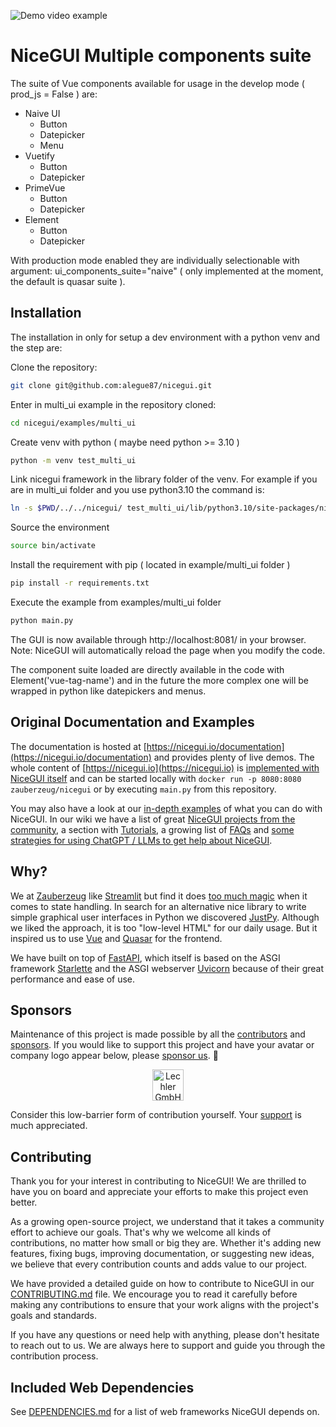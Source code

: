 

![Demo video example](https://i.giphy.com/media/v1.Y2lkPTc5MGI3NjExM3A2NmI4bGZrY3RvenpsZjI0ZTQ3bXh5ZW96NWJpOWV2dzU3c2VydCZlcD12MV9pbnRlcm5hbF9naWZfYnlfaWQmY3Q9Zw/71JqUzkeCP9G6dnkFd/giphy.gif)

# NiceGUI Multiple components suite

The suite of Vue components available for usage in the develop mode ( prod_js = False ) are:

- Naive UI
  - Button
  - Datepicker
  - Menu
- Vuetify
  - Button
  - Datepicker
- PrimeVue
  - Button
  - Datepicker
- Element
  - Button
  - Datepicker

With production mode enabled they are individually selectionable with argument: ui_components_suite="naive" ( only implemented at the moment, the default is quasar suite ).

## Installation

The installation in only for setup a dev environment with a python venv and the step are:

Clone the repository:

```bash
git clone git@github.com:alegue87/nicegui.git
```


Enter in multi_ui example in the repository cloned:

```bash
cd nicegui/examples/multi_ui
```

Create venv with python ( maybe need python >= 3.10 )

```bash
python -m venv test_multi_ui
```

Link nicegui framework in the library folder of the venv. For example if you
are in multi_ui folder and you use python3.10 the command is:

```bash
ln -s $PWD/../../nicegui/ test_multi_ui/lib/python3.10/site-packages/nicegui
```

Source the environment

```bash
source bin/activate
```

Install the requirement with pip ( located in example/multi_ui folder )

```bash
pip install -r requirements.txt
```

Execute the example from examples/multi_ui folder
```bash
python main.py
```

The GUI is now available through http://localhost:8081/ in your browser.
Note: NiceGUI will automatically reload the page when you modify the code.

The component suite loaded are directly available in the code with Element('vue-tag-name') and in the future the more complex one will be wrapped in
python like datepickers and menus. 

## Original Documentation and Examples

The documentation is hosted at [https://nicegui.io/documentation](https://nicegui.io/documentation) and provides plenty of live demos.
The whole content of [https://nicegui.io](https://nicegui.io) is [implemented with NiceGUI itself](https://github.com/zauberzeug/nicegui/blob/main/main.py)
and can be started locally with `docker run -p 8080:8080 zauberzeug/nicegui` or by executing `main.py` from this repository.

You may also have a look at our [in-depth examples](https://github.com/zauberzeug/nicegui/tree/main/examples) of what you can do with NiceGUI.
In our wiki we have a list of great [NiceGUI projects from the community](https://github.com/zauberzeug/nicegui/wiki#community-projects), a section with [Tutorials](https://github.com/zauberzeug/nicegui/wiki#tutorials), a growing list of [FAQs](https://github.com/zauberzeug/nicegui/wiki/FAQs) and [some strategies for using ChatGPT / LLMs to get help about NiceGUI](https://github.com/zauberzeug/nicegui/wiki#chatgpt).

## Why?

We at [Zauberzeug](https://zauberzeug.com) like [Streamlit](https://streamlit.io/)
but find it does [too much magic](https://github.com/zauberzeug/nicegui/issues/1#issuecomment-847413651) when it comes to state handling.
In search for an alternative nice library to write simple graphical user interfaces in Python we discovered [JustPy](https://justpy.io/).
Although we liked the approach, it is too "low-level HTML" for our daily usage.
But it inspired us to use [Vue](https://vuejs.org/) and [Quasar](https://quasar.dev/) for the frontend.

We have built on top of [FastAPI](https://fastapi.tiangolo.com/),
which itself is based on the ASGI framework [Starlette](https://www.starlette.io/)
and the ASGI webserver [Uvicorn](https://www.uvicorn.org/)
because of their great performance and ease of use.

## Sponsors

Maintenance of this project is made possible by all the [contributors](https://github.com/zauberzeug/nicegui/graphs/contributors) and [sponsors](https://github.com/sponsors/zauberzeug).
If you would like to support this project and have your avatar or company logo appear below, please [sponsor us](https://github.com/sponsors/zauberzeug). 💖

<p align="center">
   <a href="https://github.com/lechler-gmbh"><img src="https://github.com/lechler-gmbh.png" width="50px" alt="Lechler GmbH" /></a>
</p>

Consider this low-barrier form of contribution yourself.
Your [support](https://github.com/sponsors/zauberzeug) is much appreciated.

## Contributing

Thank you for your interest in contributing to NiceGUI! We are thrilled to have you on board and appreciate your efforts to make this project even better.

As a growing open-source project, we understand that it takes a community effort to achieve our goals. That's why we welcome all kinds of contributions, no matter how small or big they are. Whether it's adding new features, fixing bugs, improving documentation, or suggesting new ideas, we believe that every contribution counts and adds value to our project.

We have provided a detailed guide on how to contribute to NiceGUI in our [CONTRIBUTING.md](https://github.com/zauberzeug/nicegui/blob/main/CONTRIBUTING.md) file. We encourage you to read it carefully before making any contributions to ensure that your work aligns with the project's goals and standards.

If you have any questions or need help with anything, please don't hesitate to reach out to us. We are always here to support and guide you through the contribution process.

## Included Web Dependencies

See [DEPENDENCIES.md](https://github.com/zauberzeug/nicegui/blob/main/DEPENDENCIES.md) for a list of web frameworks NiceGUI depends on.
